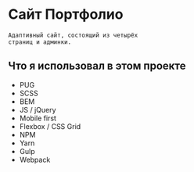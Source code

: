 Сайт Портфолио
=================

    Адаптивный сайт, состоящий из четырёх
    страниц и админки.


Что я использовал в этом проекте
---

* PUG
* SCSS
* BEM
* JS / jQuery
* Mobile first
* Flexbox / CSS Grid
* NPM
* Yarn
* Gulp
* Webpack


